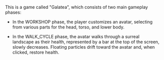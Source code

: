 This is a game called "Galatea", which consists of two main gameplay phases:

- In the WORKSHOP phase, the player customizes an avatar, selecting from various parts for the head, torso, and lower body.

- In the WALK_CYCLE phase, the avatar walks through a surreal landscape as their health, represented by a bar at the top of the screen, slowly decreases. Floating particles drift toward the avatar and, when clicked, restore health.